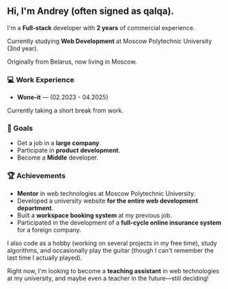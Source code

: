 ## Hi, I'm **Andrey** (often signed as **qalqa**).

I'm a **Full-stack** developer with **2 years** of commercial experience.

Currently studying **Web Development** at Moscow Polytechnic University (3nd year).

Originally from Belarus, now living in Moscow.

### 💻 Work Experience

- **Wone-it** — (02.2023 - 04.2025)

Currently taking a short break from work.

### 🎯 Goals

- Get a job in a **large company**.
- Participate in **product development**.
- Become a **Middle** developer.

### 🏆 Achievements

- **Mentor** in web technologies at Moscow Polytechnic University.
- Developed a university website **for the entire web development department**.
- Built a **workspace booking system** at my previous job.
- Participated in the development of a **full-cycle online insurance system** for a foreign company.

I also code as a hobby (working on several projects in my free time), study algorithms, and occasionally play the guitar (though I can't remember the last time I actually played).

Right now, I'm looking to become a **teaching assistant** in web technologies at my university, and maybe even a teacher in the future—still deciding!
